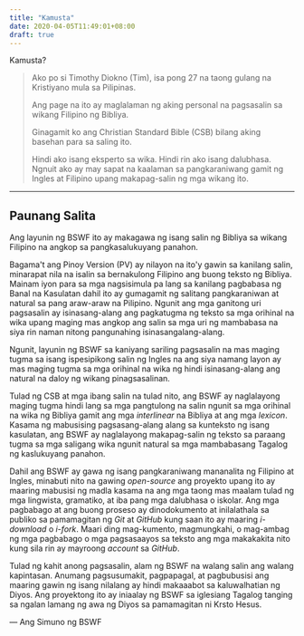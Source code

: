```yaml
---
title: "Kamusta"
date: 2020-04-05T11:49:01+08:00
draft: true
---
```


Kamusta?

> Ako po si Timothy Diokno (Tim), isa pong 27 na taong gulang na Kristiyano mula sa Pilipinas.
>
> Ang page na ito ay maglalaman ng aking personal na pagsasalin sa wikang Filipino ng Bibliya.
>
> Ginagamit ko ang Christian Standard Bible (CSB) bilang aking basehan para sa saling ito.
>
> Hindi ako isang eksperto sa wika. Hindi rin ako isang dalubhasa. Ngnuit ako ay may sapat na kaalaman sa pangkaraniwang gamit ng Ingles at Filipino upang makapag-salin ng mga wikang ito.

---

## Paunang Salita

Ang layunin ng BSWF ito ay makagawa ng isang salin ng Bibliya sa wikang Filipino na angkop sa pangkasalukuyang panahon.

Bagama't ang Pinoy Version (PV) ay nilayon na ito'y gawin sa kanilang salin, minarapat nila na isalin sa bernakulong Filipino ang buong teksto ng Bibliya. Mainam iyon para sa mga nagsisimula pa lang sa kanilang pagbabasa ng Banal na Kasulatan dahil ito ay gumagamit ng salitang pangkaraniwan at natural sa pang araw-araw na Pilipino. Ngunit ang mga ganitong uri pagsasalin ay isinasang-alang ang pagkatugma ng teksto sa mga orihinal na wika upang maging mas angkop ang salin sa mga uri ng mambabasa na siya rin naman nitong pangunahing isinasangalang-alang.

Ngunit, layunin ng BSWF sa kaniyang sariling pagsasalin na mas maging tugma sa isang ispesipikong salin ng Ingles na ang siya namang layon ay mas maging tugma sa mga orihinal na wika ng hindi isinasang-alang ang natural na daloy ng wikang pinagsasalinan.

Tulad ng CSB at mga ibang salin na tulad nito, ang BSWF ay naglalayong maging tugma hindi lang sa mga pangtulong na salin ngunit sa mga orihinal na wika ng Bibliya gamit ang mga _interlinear_ na Bibliya at ang mga _lexicon_. Kasama ng mabusising pagsasang-alang alang sa kunteksto ng isang kasulatan, ang BSWF ay naglalayong makapag-salin ng teksto sa paraang tugma sa mga saligang wika ngunit natural sa mga mambabasang Tagalog ng kaslukuyang panahon.

Dahil ang BSWF ay gawa ng isang pangkaraniwang mananalita ng Filipino at Ingles, minabuti nito na gawing _open-source_ ang proyekto upang ito ay maaring mabusisi ng madla kasama na ang mga taong mas maalam tulad ng mga lingwista, gramatiko, at iba pang mga dalubhasa o iskolar. Ang mga pagbabago at ang buong proseso ay dinodokumento at inilalathala sa publiko sa pamamagitan ng _Git_ at _GitHub_ kung saan ito ay maaring _i-download_ o _i-fork_. Maari ding mag-kumento, magmungkahi, o mag-ambag ng mga pagbabago o mga pagsasaayos sa teksto ang mga makakakita nito kung sila rin ay mayroong _account_ sa _GitHub_.

Tulad ng kahit anong pagsasalin, alam ng BSWF na walang salin ang walang kapintasan. Anumang pagsusumakit, pagpapagal, at pagbubusisi ang maaring gawin ng isang nilalang ay hindi makaaabot sa kaluwalhatian ng Diyos. Ang proyektong ito ay iniaalay ng BSWF sa iglesiang Tagalog tanging sa ngalan lamang ng awa ng Diyos sa pamamagitan ni Krsto Hesus.

— Ang Simuno ng BSWF
